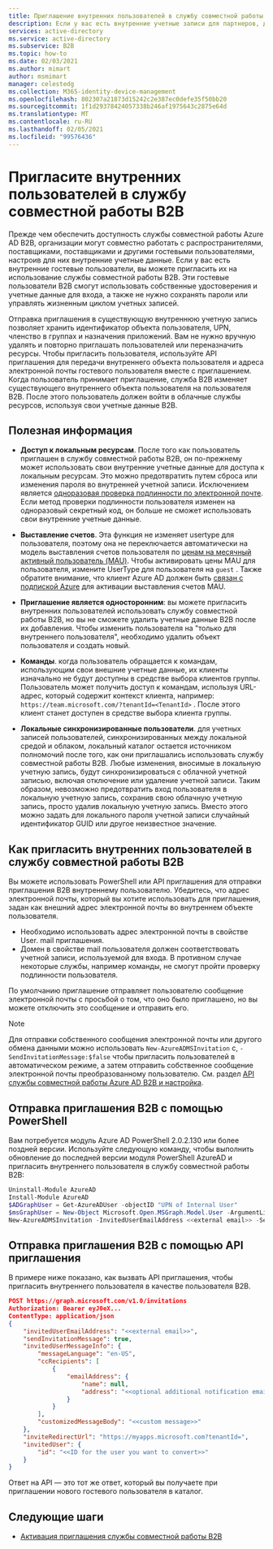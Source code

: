 ```yaml
---
title: Приглашение внутренних пользователей в службу совместной работы B2B — Azure AD
description: Если у вас есть внутренние учетные записи для партнеров, дистрибуторов, поставщиков, поставщиков и других гостей, вы можете перейти на службу совместной работы Azure AD B2B, приглашая их к входу с использованием собственных внешних учетных данных или имени входа. Используйте PowerShell или API приглашения Microsoft Graph.
services: active-directory
ms.service: active-directory
ms.subservice: B2B
ms.topic: how-to
ms.date: 02/03/2021
ms.author: mimart
author: msmimart
manager: celestedg
ms.collection: M365-identity-device-management
ms.openlocfilehash: 802307a21873d15242c2e387ec0defe35f50bb20
ms.sourcegitcommit: 1f1d29378424057338b246af1975643c2875e64d
ms.translationtype: MT
ms.contentlocale: ru-RU
ms.lasthandoff: 02/05/2021
ms.locfileid: "99576436"
---
```

# <a name="invite-internal-users-to-b2b-collaboration"></a>Пригласите внутренних пользователей в службу совместной работы B2B

Прежде чем обеспечить доступность службы совместной работы Azure AD B2B, организации могут совместно работать с распространителями, поставщиками, поставщиками и другими гостевыми пользователями, настроив для них внутренние учетные данные. Если у вас есть внутренние гостевые пользователи, вы можете пригласить их на использование службы совместной работы B2B. Эти гостевые пользователи B2B смогут использовать собственные удостоверения и учетные данные для входа, а также не нужно сохранять пароли или управлять жизненным циклом учетных записей.

Отправка приглашения в существующую внутреннюю учетную запись позволяет хранить идентификатор объекта пользователя, UPN, членство в группах и назначения приложений. Вам не нужно вручную удалять и повторно приглашать пользователей или переназначить ресурсы. Чтобы пригласить пользователя, используйте API приглашения для передачи внутреннего объекта пользователя и адреса электронной почты гостевого пользователя вместе с приглашением. Когда пользователь принимает приглашение, служба B2B изменяет существующего внутреннего объекта пользователя на пользователя B2B. После этого пользователь должен войти в облачные службы ресурсов, используя свои учетные данные B2B.

## <a name="things-to-consider"></a>Полезная информация

- **Доступ к локальным ресурсам**. После того как пользователь приглашен в службу совместной работы B2B, он по-прежнему может использовать свои внутренние учетные данные для доступа к локальным ресурсам. Это можно предотвратить путем сброса или изменения пароля во внутренней учетной записи. Исключением является [одноразовая проверка подлинности по электронной почте](one-time-passcode.md). Если метод проверки подлинности пользователя изменен на одноразовый секретный код, он больше не сможет использовать свои внутренние учетные данные.

- **Выставление счетов**. Эта функция не изменяет usertype для пользователя, поэтому она не переключается автоматически на модель выставления счетов пользователя по [ценам на месячный активный пользователь (MAU)](external-identities-pricing.md). Чтобы активировать цены MAU для пользователя, измените UserType для пользователя на `guest` . Также обратите внимание, что клиент Azure AD должен быть [связан с подпиской Azure](external-identities-pricing.md#link-your-azure-ad-tenant-to-a-subscription) для активации выставления счетов MAU.

- **Приглашение является односторонним**: вы можете пригласить внутренних пользователей использовать службу совместной работы B2B, но вы не сможете удалить учетные данные B2B после их добавления. Чтобы изменить пользователя на "только для внутреннего пользователя", необходимо удалить объект пользователя и создать новый.

- **Команды**. когда пользователь обращается к командам, использующим свои внешние учетные данные, их клиенты изначально не будут доступны в средстве выбора клиентов группы. Пользователь может получить доступ к командам, используя URL-адрес, который содержит контекст клиента, например: `https://team.microsoft.com/?tenantId=<TenantId>` . После этого клиент станет доступен в средстве выбора клиента группы.

- **Локальные синхронизированные пользователи**. для учетных записей пользователей, синхронизированных между локальной средой и облаком, локальный каталог остается источником полномочий после того, как они приглашались использовать службу совместной работы B2B. Любые изменения, вносимые в локальную учетную запись, будут синхронизироваться с облачной учетной записью, включая отключение или удаление учетной записи. Таким образом, невозможно предотвратить вход пользователя в локальную учетную запись, сохранив свою облачную учетную запись, просто удалив локальную учетную запись. Вместо этого можно задать для локального пароля учетной записи случайный идентификатор GUID или другое неизвестное значение.

## <a name="how-to-invite-internal-users-to-b2b-collaboration"></a>Как пригласить внутренних пользователей в службу совместной работы B2B

Вы можете использовать PowerShell или API приглашения для отправки приглашения B2B внутреннему пользователю. Убедитесь, что адрес электронной почты, который вы хотите использовать для приглашения, задан как внешний адрес электронной почты во внутреннем объекте пользователя.

- Необходимо использовать адрес электронной почты в свойстве User. mail приглашения.
- Домен в свойстве mail пользователя должен соответствовать учетной записи, используемой для входа. В противном случае некоторые службы, например команды, не смогут пройти проверку подлинности пользователя.

По умолчанию приглашение отправляет пользователю сообщение электронной почты с просьбой о том, что оно было приглашено, но вы можете отключить это сообщение и отправить его.

> [!NOTE]
> Для отправки собственного сообщения электронной почты или другого обмена данными можно использовать `New-AzureADMSInvitation` с, `-SendInvitationMessage:$false` чтобы пригласить пользователей в автоматическом режиме, а затем отправить собственное сообщение электронной почты преобразованному пользователю. См. раздел [API службы совместной работы Azure AD B2B и настройка](customize-invitation-api.md).

## <a name="use-powershell-to-send-a-b2b-invitation"></a>Отправка приглашения B2B с помощью PowerShell

Вам потребуется модуль Azure AD PowerShell 2.0.2.130 или более поздней версии. Используйте следующую команду, чтобы выполнить обновление до последней версии модуля PowerShell AzureAD и пригласить внутреннего пользователя в службу совместной работы B2B:

```powershell
Uninstall-Module AzureAD
Install-Module AzureAD
$ADGraphUser = Get-AzureADUser -objectID "UPN of Internal User"
$msGraphUser = New-Object Microsoft.Open.MSGraph.Model.User -ArgumentList $ADGraphUser.ObjectId
New-AzureADMSInvitation -InvitedUserEmailAddress <<external email>> -SendInvitationMessage $True -InviteRedirectUrl "http://myapps.microsoft.com" -InvitedUser $msGraphUser
```

## <a name="use-the-invitation-api-to-send-a-b2b-invitation"></a>Отправка приглашения B2B с помощью API приглашения

В примере ниже показано, как вызвать API приглашения, чтобы пригласить внутреннего пользователя в качестве пользователя B2B.

```json
POST https://graph.microsoft.com/v1.0/invitations
Authorization: Bearer eyJ0eX...
ContentType: application/json
{
    "invitedUserEmailAddress": "<<external email>>",
    "sendInvitationMessage": true,
    "invitedUserMessageInfo": {
        "messageLanguage": "en-US",
        "ccRecipients": [
            {
                "emailAddress": {
                    "name": null,
                    "address": "<<optional additional notification email>>"
                }
            }
        ],
        "customizedMessageBody": "<<custom message>>"
    },
    "inviteRedirectUrl": "https://myapps.microsoft.com?tenantId=",
    "invitedUser": {
        "id": "<<ID for the user you want to convert>>"
    }
}
```

Ответ на API — это тот же ответ, который вы получаете при приглашении нового гостевого пользователя в каталог.
## <a name="next-steps"></a>Следующие шаги

- [Активация приглашения службы совместной работы B2B](redemption-experience.md)
